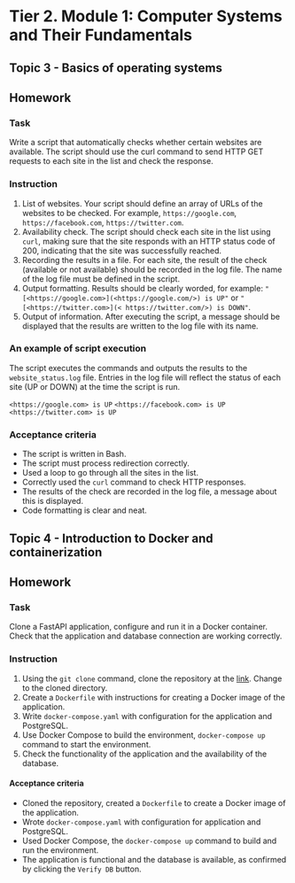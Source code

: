 # Tier 2. Module 1: Computer Systems and Their Fundamentals

## Topic 3 - Basics of operating systems
## Homework

### Task

Write a script that automatically checks whether certain websites are available. The script should use the curl command to send HTTP GET requests to each site in the list and check the response.

### Instruction

1. List of websites. Your script should define an array of URLs of the websites to be checked. For example, `https://google.com`, `https://facebook.com`, `https://twitter.com`.
2. Availability check. The script should check each site in the list using `curl`, making sure that the site responds with an HTTP status code of 200, indicating that the site was successfully reached.
3. Recording the results in a file. For each site, the result of the check (available or not available) should be recorded in the log file. The name of the log file must be defined in the script.
4. Output formatting. Results should be clearly worded, for example: `"[<https://google.com>](<https://google.com/>) is UP"` or `"[<https://twitter.com>](< https://twitter.com/>) is DOWN"`.
5. Output of information. After executing the script, a message should be displayed that the results are written to the log file with its name.

### An example of script execution

The script executes the commands and outputs the results to the `website_status.log` file. Entries in the log file will reflect the status of each site (UP or DOWN) at the time the script is run.

`<https://google.com> is UP`
`<https://facebook.com> is UP`
`<https://twitter.com> is UP`

### Acceptance criteria

- The script is written in Bash.
- The script must process redirection correctly.
- Used a loop to go through all the sites in the list.
- Correctly used the `curl` command to check HTTP responses.
- The results of the check are recorded in the log file, a message about this is displayed.
- Code formatting is clear and neat.

## Topic 4 - Introduction to Docker and containerization
## Homework

### Task

Clone a FastAPI application, configure and run it in a Docker container. Check that the application and database connection are working correctly.

### Instruction

1. Using the `git clone` command, clone the repository at the [link](https://github.com/GoIT-Python-Web/Computer-Systems-hw02). Change to the cloned directory.
2. Create a `Dockerfile` with instructions for creating a Docker image of the application.
3. Write `docker-compose.yaml` with configuration for the application and PostgreSQL.
4. Use Docker Compose to build the environment, `docker-compose up` command to start the environment.
5. Check the functionality of the application and the availability of the database.

#### Acceptance criteria

- Cloned the repository, created a `Dockerfile` to create a Docker image of the application.
- Wrote `docker-compose.yaml` with configuration for application and PostgreSQL.
- Used Docker Compose, the `docker-compose up` command to build and run the environment.
- The application is functional and the database is available, as confirmed by clicking the `Verify DB` button.

